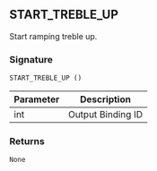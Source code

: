 ## START\_TREBLE\_UP

Start ramping treble up.


### Signature

`START_TREBLE_UP ()`


| Parameter | Description |
| --- | --- |
| int | Output Binding ID |


### Returns

`None`